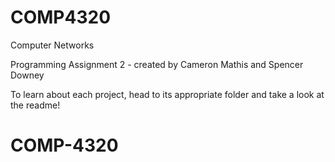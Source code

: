 # COMP4320
Computer Networks</br>

Programming Assignment 2 - created by Cameron Mathis and Spencer Downey

To learn about each project, head to its appropriate folder and take a look at the readme!
# COMP-4320
